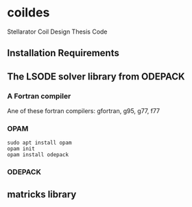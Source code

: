 # coildes
Stellarator Coil Design Thesis Code


## Installation Requirements


## The LSODE solver library from ODEPACK

### A Fortran compiler
Ane of these fortran compilers: gfortran, g95, g77, f77

### OPAM
```
sudo apt install opam
opam init
opam install odepack
```
### ODEPACK

## matricks library

